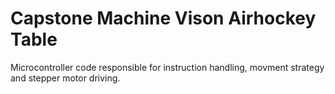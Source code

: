 # Capstone Machine Vison Airhockey Table
Microcontroller code responsible for instruction handling, movment strategy and stepper motor driving.
